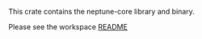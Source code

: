This crate contains the neptune-core library and binary.

Please see the workspace [README](../README.md)
